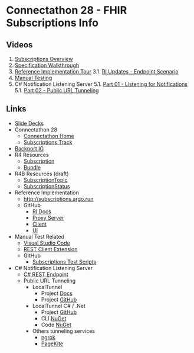 # Connectathon 28 - FHIR Subscriptions Info

## Videos

1. [Subscriptions Overview](https://youtu.be/aF95Vpqsp9s)
2. [Specification Walkthrough](https://youtu.be/skbxcrroiBo)
3. [Reference Implementation Tour](https://youtu.be/B5bzGOlZ800)
3.1. [RI Updates - Endpoint Scenario](https://youtu.be/E-C31uPoCSw)
4. [Manual Testing](https://youtu.be/sEmH0MEYYjc)
5. C# Notification Listening Server
5.1. [Part 01 - Listening for Notifications](https://youtu.be/SBZDavAgSSo)
5.1. [Part 02 - Public URL Tunneling](https://youtu.be/T8t1t6nTDtA)

## Links

* [Slide Decks](http://aka.ms/subscriptions-2021)
* Connectathon 28
  * [Connectathon Home](https://confluence.hl7.org/display/FHIR/2021+-+09+Connectathon+28)
  * [Subscriptions Track](https://confluence.hl7.org/display/FHIR/2021-09+Subscriptions)
* [Backport IG](https://argonautproject.github.io/subscription-backport-ig/)
* R4 Resources
  * [Subscription](http://hl7.org/fhir/subscription.html)
  * [Bundle](http://hl7.org/fhir/bundle.html)
* R4B Resources (draft)
  * [SubscriptionTopic](http://build.fhir.org/branches/R4B/subscriptiontopic.html)
  * [SubscriptionStatus](http://build.fhir.org/branches/R4B/subscriptionstatus.html)
* Reference Implementation
  * http://subscriptions.argo.run
  * GitHub
    * [RI Docs](https://microsoft-healthcare-madison.github.io/argonaut-subscription-info/)
    * [Proxy Server](https://github.com/microsoft-healthcare-madison/argonaut-subscription-server-proxy)
    * [Client](https://github.com/microsoft-healthcare-madison/argonaut-subscription-client)
    * [UI](https://github.com/microsoft-healthcare-madison/argonaut-subscription-client-ui)
* Manual Test Related
  * [Visual Studio Code](https://code.visualstudio.com/)
  * [REST Client Extension](https://marketplace.visualstudio.com/items?itemName=humao.rest-client)
  * GitHub
    * [Subscriptions Test Scripts](https://github.com/microsoft-healthcare-madison/subscriptions-test-scripts)
* C# Notification Listening Server
  * [C# REST Endpoint](https://github.com/GinoCanessa/Subscription-CS-Endpoint)
  * Public URL Tunneling
    * LocalTunnel
      * Project [Docs](https://localtunnel.github.io/www/)
      * Project [GitHub](https://github.com/localtunnel/localtunnel)
    * LocalTunnel C# / .Net
      * Project [GitHub](https://github.com/angelobreuer/localtunnel-client)
      * CLI [NuGet](https://www.nuget.org/packages/Localtunnel.Cli/)
      * Code [NuGet](https://www.nuget.org/packages/Localtunnel/)
    * Others tunneling services
      * [ngrok](https://ngrok.com/)
      * [PageKite](https://pagekite.net/)